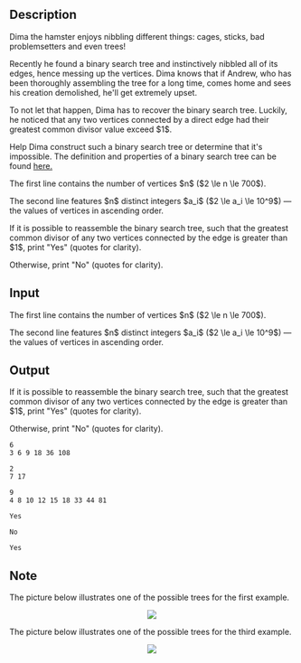 ## Description

<div><p>Dima the hamster enjoys nibbling different things: cages, sticks, bad problemsetters and even trees!</p><p>Recently he found a binary search tree and instinctively nibbled all of its edges, hence messing up the vertices. Dima knows that if Andrew, who has been thoroughly assembling the tree for a long time, comes home and sees his creation demolished, he'll get extremely upset. </p><p>To not let that happen, Dima has to recover the binary search tree. Luckily, he noticed that any two vertices connected by a direct edge had their greatest common divisor value exceed $1$.</p><p>Help Dima construct such a <span class="tex-font-style-bf">binary search tree</span> or determine that it's impossible. The definition and properties of a binary search tree can be found <a href="https://en.wikipedia.org/wiki/Binary_search_tree">here.</a></p></div><div class="input-specification"><p>The first line contains the number of vertices $n$ ($2 \le n \le 700$).</p><p>The second line features $n$ distinct integers $a_i$ ($2 \le a_i \le 10^9$)&nbsp;— the values of vertices <span class="tex-font-style-bf">in ascending order</span>.</p></div><div class="output-specification"><p>If it is possible to reassemble the binary search tree, such that the greatest common divisor of any two vertices connected by the edge is greater than $1$, print "<span class="tex-font-style-tt">Yes</span>" (quotes for clarity).</p><p>Otherwise, print "<span class="tex-font-style-tt">No</span>" (quotes for clarity).</p></div>

## Input

<p>The first line contains the number of vertices $n$ ($2 \le n \le 700$).</p><p>The second line features $n$ distinct integers $a_i$ ($2 \le a_i \le 10^9$)&nbsp;— the values of vertices <span class="tex-font-style-bf">in ascending order</span>.</p>

## Output

<p>If it is possible to reassemble the binary search tree, such that the greatest common divisor of any two vertices connected by the edge is greater than $1$, print "<span class="tex-font-style-tt">Yes</span>" (quotes for clarity).</p><p>Otherwise, print "<span class="tex-font-style-tt">No</span>" (quotes for clarity).</p>





```input1
6
3 6 9 18 36 108

```




```input2
2
7 17

```




```input3
9
4 8 10 12 15 18 33 44 81

```




```output1
Yes

```




```output2
No

```




```output3
Yes

```



## Note

<p>The picture below illustrates one of the possible trees for the first example.</p><center> <img class="tex-graphics" src="file://wV3wUkj2.png" style="max-width: 100.0%;max-height: 100.0%;"> </center><p>The picture below illustrates one of the possible trees for the third example.</p><center> <img class="tex-graphics" src="file://ithurfpI.png" style="max-width: 100.0%;max-height: 100.0%;"> </center>
